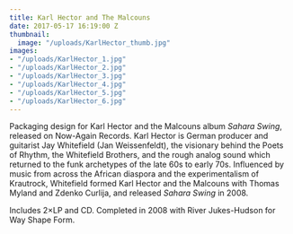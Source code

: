```yaml
---
title: Karl Hector and The Malcouns
date: 2017-05-17 16:19:00 Z
thumbnail:
  image: "/uploads/KarlHector_thumb.jpg"
images:
- "/uploads/KarlHector_1.jpg"
- "/uploads/KarlHector_2.jpg"
- "/uploads/KarlHector_3.jpg"
- "/uploads/KarlHector_4.jpg"
- "/uploads/KarlHector_5.jpg"
- "/uploads/KarlHector_6.jpg"
---
```


Packaging design for Karl Hector and the Malcouns album *Sahara Swing*, released on Now-Again Records. Karl Hector is German producer and guitarist Jay Whitefield (Jan Weissenfeldt), the visionary behind the Poets of Rhythm, the Whitefield Brothers, and the rough analog sound which returned to the funk archetypes of the late 60s to early 70s. Influenced by music from across the African diaspora and the experimentalism of Krautrock, Whitefield formed Karl Hector and the Malcouns with Thomas Myland and Zdenko Curlija, and released *Sahara Swing* in 2008.

Includes 2×LP and CD. Completed in 2008 with River Jukes-Hudson for Way Shape Form.